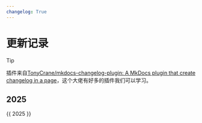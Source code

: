 ```yaml
---
changelog: True 
---
```


# 更新记录



> [!TIP]
>
> 插件来自[TonyCrane/mkdocs-changelog-plugin: A MkDocs plugin that create changelog in a page](https://github.com/TonyCrane/mkdocs-changelog-plugin)，这个大佬有好多的插件我们可以学习。

## 2025

{{ 2025 }}